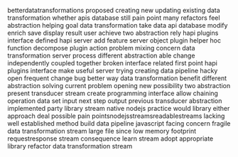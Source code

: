 betterdatatransformations proposed creating new updating existing data transformation whether apis database still pain point many refactors feel abstraction helping goal data transformation take data api database modify enrich save display result user achieve two abstraction rely hapi plugins interface defined hapi server add feature server object plugin helper hoc function decompose plugin action problem mixing concern data transformation server process different abstraction able change independently coupled together broken interface related first point hapi plugins interface make useful server trying creating data pipeline hacky open frequent change bug better way data transformation benefit different abstraction solving current problem opening new possibility two abstraction present transducer stream create programming interface allow chaining operation data set input next step output previous transducer abstraction implemented party library stream native nodejs practice would library either approach deal possible pain pointsnodejsstreamsreadablestreams lacking well established method build data pipeline javascript facing concern fragile data transformation stream large file since low memory footprint requestresponse stream consequence learn stream adopt appropriate library refactor data transformation stream